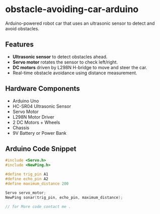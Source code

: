 # obstacle-avoiding-car-arduino
Arduino-powered robot car that uses an ultrasonic sensor to detect and avoid obstacles.
## Features
- **Ultrasonic sensor** to detect obstacles ahead.
- **Servo motor** rotates the sensor to check left/right.
- **DC motors** driven by L298N H-bridge to move and steer the car.
- Real-time obstacle avoidance using distance measurement.

## Hardware Components
- Arduino Uno
- HC-SR04 Ultrasonic Sensor
- Servo Motor
- L298N Motor Driver
- 2 DC Motors + Wheels
- Chassis
- 9V Battery or Power Bank

## Arduino Code Snippet
```cpp
#include <Servo.h>
#include <NewPing.h>

#define trig_pin A1
#define echo_pin A2
#define maximum_distance 200

Servo servo_motor;
NewPing sonar(trig_pin, echo_pin, maximum_distance);

// for More code contact me . 

